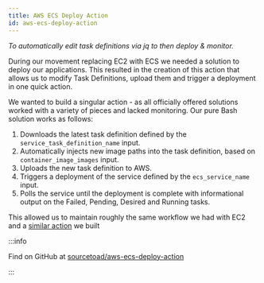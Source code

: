 ```yaml
---
title: AWS ECS Deploy Action
id: aws-ecs-deploy-action
---
```


_To automatically edit task definitions via jq to then deploy & monitor._

During our movement replacing EC2 with ECS we needed a solution to deploy our applications. This resulted in the creation of this action that allows us to modify Task Definitions, upload them and trigger a deployment in one quick action.

We wanted to build a singular action - as all officially offered solutions worked with a variety of pieces and lacked monitoring. Our pure Bash solution works as follows:

1. Downloads the latest task definition defined by the `service_task_definition_name` input.
2. Automatically injects new image paths into the task definition, based on `container_image_images` input.
3. Uploads the new task definition to AWS.
4. Triggers a deployment of the service defined by the `ecs_service_name` input.
5. Polls the service until the deployment is complete with informational output on the Failed, Pending, Desired and Running tasks.

This allowed us to maintain roughly the same workflow we had with EC2 and a [similar action](./aws-codedeploy-action.md) we built

:::info

Find on GitHub at [sourcetoad/aws-ecs-deploy-action](https://github.com/sourcetoad/aws-ecs-deploy-action)

:::